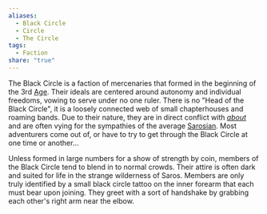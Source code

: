 ```yaml
---
aliases:
  - Black Circle
  - Circle
  - The Circle
tags:
  - Faction
share: "true"
---
```


The Black Circle is a faction of mercenaries that formed in the beginning of the 3rd [Age](../../History%20&%20Lore/Ages%20of%20Saros.md). Their ideals are centered around autonomy and individual freedoms, vowing to serve under no one ruler. There is no "Head of the Black Circle", it is a loosely connected web of small chapterhouses and roaming bands. Due to their nature, they are in direct conflict with [_about_](../The%20Aegis%20Legion/_about_.md) and are often vying for the sympathies of the average [Sarosian](../../History%20&%20Lore/A%20Brief%20Saros%20History.md). Most adventurers come out of, or have to try to get through the Black Circle at one time or another…

Unless formed in large numbers for a show of strength by coin, members of the Black Circle tend to blend in to normal crowds. Their attire is often dark and suited for life in the strange wilderness of Saros. Members are only truly identified by a small black circle tattoo on the inner forearm that each must bear upon joining. They greet with a sort of handshake by grabbing each other's right arm near the elbow.
